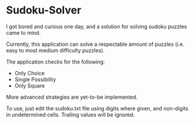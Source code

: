 # Sudoku-Solver
I got bored and curious one day, and a solution for solving sudoku puzzles came to mind.

Currently, this application can solve a respectable amount of puzzles (i.e. easy to most medium difficulty puzzles).

The application checks for the following:

* Only Choice
* Single Possibility
* Only Square

More advanced strategies are yet-to-be implemented.

To use, just edit the sudoku.txt file using digits where given, and non-digits in undetermined cells. Trailing values will be ignored.
